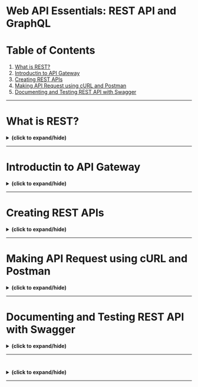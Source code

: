 # Web API Essentials: REST API and GraphQL

# Table of Contents
1. [What is REST?](#rest_overview)
2. [Introductin to API Gateway](#api_gateway)
3. [Creating REST APIs](#creating_rest_api)
4. [Making API Request using cURL and Postman](#api_request)
5. [Documenting and Testing REST API with Swagger](#swagger)

---

<a id="rest_overview"></a>
# What is REST?
<details close>
<summary><b>(click to expand/hide)</b></summary>
<!-- MarkdownTOC -->

# What is REST?

## Overview
This video explains **RESTful APIs**, their **key characteristics**, and **benefits**.

## Understanding REST

### Definition
- **REST** stands for **Representational State Transfer**.
- It is an architectural style for integrating applications and is common in microservices architectures.

### Characteristics of RESTful APIs
1. **HTTP Requests**: All requests are managed through HTTP.
2. **Stateless Communication**:
   - Each request contains all information required for processing.
   - No stored context on the server; session state is on the client.
3. **Uniform Interface**: Ensures consistency between components regardless of the request origin.

### CRUD Operations
- REST APIs use HTTP requests for CRUD operations:
  - **POST**: Create a record
  - **GET**: Retrieve a record
  - **PUT**: Update a record
  - **DELETE**: Delete a record

## Benefits of REST APIs

### Scalability
- The stateless nature of REST APIs ensures scalability.

### Uniformity
- The interface is consistent, regardless of where the request originates.
- Each piece of data (e.g., product id) belongs to only one Uniform Resource Identifier (URI).

## Example: CEX.IO
- **CEX.IO**, a cryptocurrency exchange, provides REST API for developers.
- It offers bitcoin and other crypto prices, and market data in a simple JSON format.
- API calls, request and response parameters, sample requests, and code snippets are documented for developers.

## Conclusion
- **REST APIs** offer a flexible and uniform interface between components.
- They are stateless, scalable, and communicate using HTTP methods (POST, GET, PUT, DELETE).
- REST defines how applications communicate within a network.

<!-- /MarkdownTOC -->
</details>

---

<a id="api_gateway"></a>
# Introductin to API Gateway
<details close>
<summary><b>(click to expand/hide)</b></summary>
<!-- MarkdownTOC -->

# Introduction to API Gateway

## Overview
This video introduces **API Gateway**, explaining its **purpose**, **benefits**, **drawbacks**, and **available products**.

## What is an API Gateway?

### Definition
- An **API Gateway** is a management tool sitting between a client and backend services.
- It aggregates various services and returns the appropriate result.

### Usage
- Protects APIs from malicious usage or overuse with authentication and rate limiting.
- Understands API usage through analytics and monitoring.
- Can monetize APIs using a billing system.
- Presents a single point of contact to various microservices.
- Allows seamless addition or removal of APIs.

## Benefits of Using an API Gateway

- **Insulates Clients**: Hides application's partitioning into microservices.
- **Optimal API**: Provides the best API for each client.
- **Reduces Round Trips**: Allows retrieval of data from multiple services in a single request.
- **Standard Protocol**: Provides a standard communication protocol with the external world.

## Drawbacks of Using an API Gateway

- **Maintenance**: An additional component that needs development and upkeep.
- **Single Point of Failure**: If not designed carefully, it can become a bottleneck.
- **Response Time**: Can increase due to the additional network step.

## Available API Gateway Products

### Managed Products
- **IBM DataPower Gateway**: High-security application gateway.
- **Google**: Offers Apigee or Cloud Endpoints.
- **Microsoft Azure** and **Amazon AWS**: Provide gateways on their platforms.

### Open Source Options
- **Kong**: Top in popularity.
- **Apache APISIX**
- **Tyk**: Also has a managed version.
- **Gloo**: Available as an enterprise version.

## Conclusion
- An **API Gateway** acts as the door to backend services.
- It enables plugging additional services while providing unified access.
- Hides backend complexity and eases scalability or replacement of services.
- Multiple managed and open source API Gateway products are available to choose from.

<!-- /MarkdownTOC -->
</details>

---

<a id="creating_rest_api"></a>
# Creating REST APIs
<details close>
<summary><b>(click to expand/hide)</b></summary>
<!-- MarkdownTOC -->



<!-- /MarkdownTOC -->
</details>

---

<a id="api_request"></a>
# Making API Request using cURL and Postman
<details close>
<summary><b>(click to expand/hide)</b></summary>
<!-- MarkdownTOC -->

# Creating REST APIs

## Overview
This video teaches how to **create a RESTful API in Python** and **host it using Flask**.

## Python
- **Python** is versatile, used for web development, scientific computing, AI, and machine learning.
- Supports web development through frameworks like **Flask**.

## Flask

### Introduction
- **Flask** is a micro web framework known for scalability and simplicity.
- Flask applications are lightweight and non-opinionated about databases or template engines.
- Suitable for creating RESTful APIs.

### Installation
- Ensure **Python 3** and **pip** (Python package manager) are installed.
- Install Flask using `pip install` command.

### Creating a Flask Application

#### Hello World App
- Create `hello.py` file and run the Flask server.
- The "Hello World" response is visible at `127.0.0.1:5000`.

#### Products Microservice
- Create `products.py` file for the products microservice.
- Define imports and create a default list of products (not persisted in a database).
- Define the **GET** method to retrieve all products, which implicitly returns HTTP status `200` (OK).

## Conclusion
- **Flask** is ideal for hosting Python web applications as microservices.
- A RESTful API can be easily created and hosted using Flask and Python.

<!-- /MarkdownTOC -->
</details>

---

<a id="swagger"></a>
# Documenting and Testing REST API with Swagger
<details close>
<summary><b>(click to expand/hide)</b></summary>
<!-- MarkdownTOC -->



<!-- /MarkdownTOC -->
</details>

---

<a id="binary"></a>
# 
<details close>
<summary><b>(click to expand/hide)</b></summary>
<!-- MarkdownTOC -->



<!-- /MarkdownTOC -->
</details>

---
